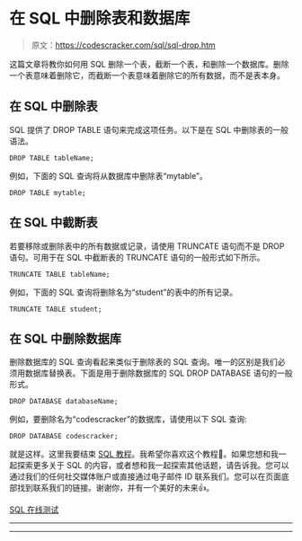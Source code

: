 # 在 SQL 中删除表和数据库

> 原文：<https://codescracker.com/sql/sql-drop.htm>

这篇文章将教你如何用 SQL 删除一个表，截断一个表，和删除一个数据库。删除一个表意味着删除它，而截断一个表意味着删除它的所有数据，而不是表本身。

## 在 SQL 中删除表

SQL 提供了 DROP TABLE 语句来完成这项任务。以下是在 SQL 中删除表的一般语法。

```
DROP TABLE tableName;
```

例如，下面的 SQL 查询将从数据库中删除表“mytable”。

```
DROP TABLE mytable;
```

## 在 SQL 中截断表

若要移除或删除表中的所有数据或记录，请使用 TRUNCATE 语句而不是 DROP 语句。可用于在 SQL 中截断表的 TRUNCATE 语句的一般形式如下所示。

```
TRUNCATE TABLE tableName;
```

例如，下面的 SQL 查询将删除名为“student”的表中的所有记录。

```
TRUNCATE TABLE student;
```

## 在 SQL 中删除数据库

删除数据库的 SQL 查询看起来类似于删除表的 SQL 查询。唯一的区别是我们必须用数据库替换表。下面是用于删除数据库的 SQL DROP DATABASE 语句的一般形式。

```
DROP DATABASE databaseName;
```

例如，要删除名为“codescracker”的数据库，请使用以下 SQL 查询:

```
DROP DATABASE codescracker;
```

就是这样。这里我要结束 [SQL 教程](/sql/index.htm)。我希望你喜欢这个教程🙂。如果您想和我一起探索更多关于 SQL 的内容，或者想和我一起探索其他话题，请告诉我。您可以通过我们的任何社交媒体账户或直接通过电子邮件 ID 联系我们。您可以在页面底部找到联系我们的链接。谢谢你，并有一个美好的未来👍。

[SQL 在线测试](/exam/showtest.php?subid=7)

* * *

* * *